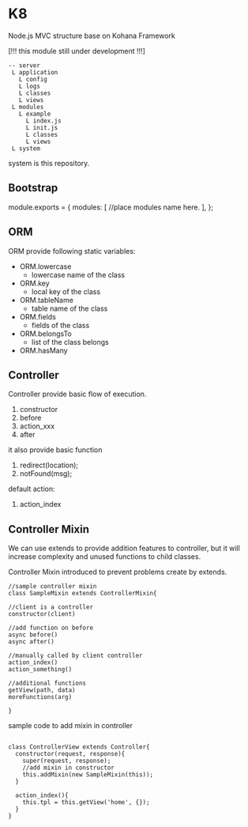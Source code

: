 # K8
Node.js MVC structure base on Kohana Framework

[!!! this module still under development !!!]

```
-- server
 L application
   L config
   L logs
   L classes
   L views
 L modules
   L example
     L index.js
     L init.js
     L classes
     L views
 L system
```

system is this repository.


## Bootstrap
module.exports = {
  modules: [
    //place modules name here.
  ],
};

## ORM
ORM provide following static variables:

- ORM.lowercase
  - lowercase name of the class
- ORM.key
  - local key of the class
- ORM.tableName
  - table name of the class
- ORM.fields
  - fields of the class
- ORM.belongsTo
  - list of the class belongs
- ORM.hasMany 


## Controller
Controller provide basic flow of execution.
1. constructor
2. before
3. action_xxx
4. after

it also provide basic function
1. redirect(location);
2. notFound(msg);

default action:
1. action_index

## Controller Mixin
We can use extends to provide addition features to controller, but it will increase complexity and unused functions to child classes.

Controller Mixin introduced to prevent problems create by extends.

```
//sample controller mixin
class SampleMixin extends ControllerMixin{

//client is a controller
constructor(client)

//add function on before
async before()
async after()

//manually called by client controller
action_index()
action_something()

//additional functions
getView(path, data)
moreFunctions(arg)

}
```
sample code to add mixin in controller

```

class ControllerView extends Controller{
  constructor(request, response){
    super(request, response);
    //add mixin in constructor
    this.addMixin(new SampleMixin(this));
  }
  
  action_index(){
    this.tpl = this.getView('home', {});
  }
}

```